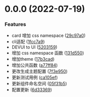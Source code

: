 # 0.0.0 (2022-07-19)


### Features

* card 增加 css namespace ([29c97a0](https://gitee.com/mucuni/ok-ui/commits/29c97a07367df3294350958eafaef32d47f1bb7f))
* cli适配 ([1fcc7a9](https://gitee.com/mucuni/ok-ui/commits/1fcc7a9cf17aebcc880d4de02f2ecd6639189b4a))
* DEVUI to UI ([5203159](https://gitee.com/mucuni/ok-ui/commits/52031595f98bbbbb55d033ff81089201b5f5b810))
* 增加 css namespace 函数 ([131d550](https://gitee.com/mucuni/ok-ui/commits/131d550f051437f2d54004c1bed3dd86532a8bcc))
* 增加theme ([17b3cad](https://gitee.com/mucuni/ok-ui/commits/17b3cadfa60484b82003c0e469f130c9c7482c8b))
* 增加公共函数 ([a77ff84](https://gitee.com/mucuni/ok-ui/commits/a77ff841a009d024fbf90614613ff7e1a7df21d1))
* 更改生成主题配置 ([7f3e950](https://gitee.com/mucuni/ok-ui/commits/7f3e950c54b44781c4b8442d6fbb88372c16bf9a))
* 更新测试用例 ([ca105ef](https://gitee.com/mucuni/ok-ui/commits/ca105ef89224ca6f8e6408508f72113b1d3ac9e0))
* 更新组件命名空间 ([05f31b5](https://gitee.com/mucuni/ok-ui/commits/05f31b554871492e880a55fe083a8ede454f0b24))
* 配置更新 ([6d33369](https://gitee.com/mucuni/ok-ui/commits/6d3336993ac223b3743f2263e9c7e5b9f3c19cef))



